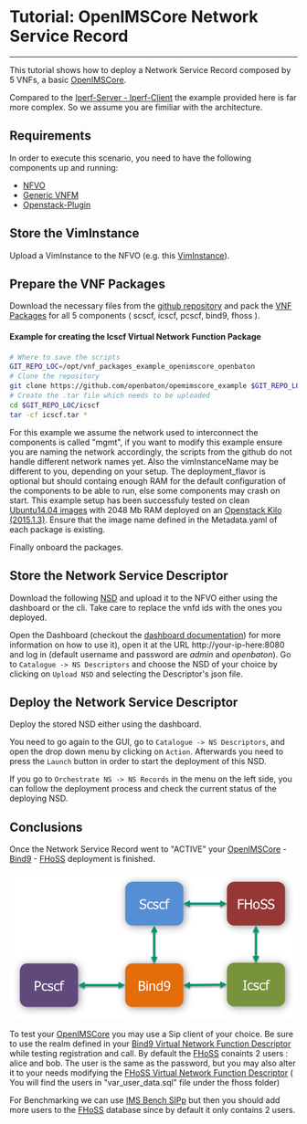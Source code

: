 # Tutorial: OpenIMSCore Network Service Record
-----------------------------------------

This tutorial shows how to deploy a Network Service Record composed by 5 VNFs, a basic [OpenIMSCore][openims-website].

Compared to the [Iperf-Server - Iperf-Client](http://openbaton.github.io/documentation/iperf-NSR/) the example provided here is far more complex. So we assume you are fimiliar with the architecture.

## Requirements

In order to execute this scenario, you need to have the following components up and running: 
 
 * [NFVO]
 * [Generic VNFM](http://openbaton.github.io/documentation/vnfm-generic/)
 * [Openstack-Plugin][openstack-plugin]

## Store the VimInstance

Upload a VimInstance to the NFVO (e.g. this [VimInstance]). 
 
## Prepare the VNF Packages

Download the necessary files from the [github repository][openims-repo] and pack the [VNF Packages][vnf-package] for all 5 components ( scscf, icscf, pcscf, bind9, fhoss ).

#### Example for creating the Icscf Virtual Network Function Package
```bash
# Where to save the scripts
GIT_REPO_LOC=/opt/vnf_packages_example_openimscore_openbaton
# Clone the repository
git clone https://github.com/openbaton/opemimscore_example $GIT_REPO_LOC
# Create the .tar file which needs to be uploaded
cd $GIT_REPO_LOC/icscf
tar -cf icscf.tar *
```

For this example we assume the network used to interconnect the components is called "mgmt", if you want to modify this example ensure you are naming the network accordingly, the scripts from the github do not handle different network names yet. Also the vimInstanceName may be different to you, depending on your setup. The deployment_flavor is optional but should containg enough RAM for the default configuration of the components to be able to run, else some components may crash on start. This example setup has been successfuly tested on clean [Ubuntu14.04 images](https://cloud-images.ubuntu.com/) with 2048 Mb RAM deployed on an [Openstack Kilo (2015.1.3)](https://www.openstack.org/). Ensure that the image name defined in the Metadata.yaml of each package is existing.

Finally onboard the packages.

## Store the Network Service Descriptor

Download the following [NSD] and upload it to the NFVO either using the dashboard or the cli. 
Take care to replace the vnfd ids with the ones you deployed.

Open the Dashboard (checkout the [dashboard documentation][how-to-gui]) for more information on how to use it), open it at the URL http://your-ip-here:8080 and log in (default username and password are *admin* and *openbaton*). Go to `Catalogue -> NS Descriptors` and choose the NSD of your choice by clicking on `Upload NSD` and selecting the Descriptor's json file.

## Deploy the Network Service Descriptor 

Deploy the stored NSD either using the dashboard.

You need to go again to the GUI, go to `Catalogue -> NS Descriptors`, and open the drop down menu by clicking on `Action`. Afterwards you need to press the `Launch` button in order to start the deployment of this NSD.

If you go to `Orchestrate NS -> NS Records` in the menu on the left side, you can follow the deployment process and check the current status of the deploying NSD.

## Conclusions

Once the Network Service Record went to "ACTIVE" your [OpenIMSCore][openims-website] - [Bind9](https://wiki.ubuntuusers.de/DNS-Server_Bind) - [FHoSS][openims-website] deployment is finished.

![ims-deployment][ims-struc]

To test your [OpenIMSCore][openims-website] you may use a Sip client of your choice. Be sure to use the realm defined in your [Bind9 Virtual Network Function Descriptor][bind9-vnf] while testing registration and call. By default the [FHoSS](http://www.openimscore.org/) conaints 2 users : alice and bob. The user is the same as the password, but you may also alter it to your needs modifying the [FHoSS Virtual Network Function Descriptor][openims-repo] ( You will find the users in "var_user_data.sql" file under the fhoss folder)

For Benchmarking we can use [IMS Bench SIPp](http://sipp.sourceforge.net/ims_bench/) but then you should add more users to the [FHoSS][openims-website] database since by default it only contains 2 users.

<!---
References
-->

[Dummy-VNFM]: https://github.com/openbaton/dummy-vnfm-amqp
[REST version]: https://github.com/openbaton/dummy-vnfm-rest
[vim-doc]:vim-instance-documentation
[Test Plugin]: https://github.com/openbaton/test-plugin
[NSD]: descriptors/tutorial-ims-NSR/tutorial-ims-NSR.json
[VimInstance]: descriptors/vim-instance/openstack-vim-instance.json
[NFVO]: https://github.com/openbaton/NFVO
[openstack-plugin]:https://github.com/openbaton/openstack-plugin
[bind9-vnf]: bind9/vnfd.json
[how-to-gui]:nfvo-how-to-use-gui
[openims-website]:http://www.openimscore.org

[ims-struc]:images/ims-architecture.png
[nfvo]:http://openbaton.github.io/documentation/nfvo-installation/
[vnf-package]:http://openbaton.github.io/documentation/vnfpackage/
[vnf-descriptors]:http://openbaton.github.io/documentation/vnf-descriptor/
[ns-descriptor]:http://openbaton.github.io/documentation/ns-descriptor/
[iperf-example]:./use-case-example.md
[openims-repo]:https://github.com/openbaton/openimscore-packages

<!---
Script for open external links in a new tab
-->
<script type="text/javascript" charset="utf-8">
      // Creating custom :external selector
      $.expr[':'].external = function(obj){
          return !obj.href.match(/^mailto\:/)
                  && (obj.hostname != location.hostname);
      };
      $(function(){
        $('a:external').addClass('external');
        $(".external").attr('target','_blank');
      })
</script>
